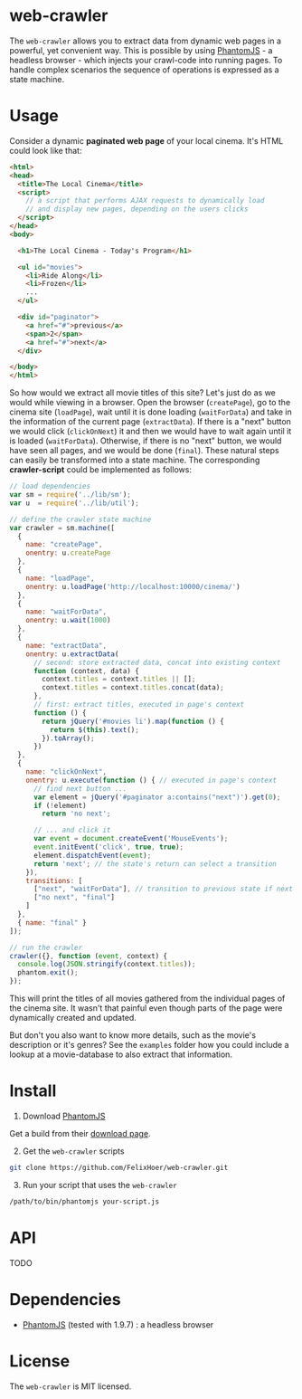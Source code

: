 # web-crawler

The `web-crawler` allows you to extract data from dynamic web pages in a powerful, yet convenient way. This is possible by using [PhantomJS]() - a headless browser - which injects your crawl-code into running pages. To handle complex scenarios the sequence of operations is expressed as a state machine.

# Usage

Consider a dynamic **paginated web page** of your local cinema. It's HTML could look like that:

```html
<html>
<head>
  <title>The Local Cinema</title>
  <script>
    // a script that performs AJAX requests to dynamically load
    // and display new pages, depending on the users clicks
  </script>
</head>
<body>

  <h1>The Local Cinema - Today's Program</h1>

  <ul id="movies">
    <li>Ride Along</li>
    <li>Frozen</li>
    ...
  </ul>

  <div id="paginator">
    <a href="#">previous</a>
    <span>2</span>
    <a href="#">next</a>
  </div>

</body>
</html>
```

So how would we extract all movie titles of this site? Let's just do as we would while viewing in a browser. Open the browser (`createPage`), go to the cinema site (`loadPage`), wait until it is done loading (`waitForData`) and take in the information of the current page (`extractData`). If there is a "next" button we would click (`clickOnNext`) it and then we would have to wait again until it is loaded (`waitForData`). Otherwise, if there is no "next" button, we would have seen all pages, and we would be done (`final`). These natural steps can easily be transformed into a state machine. The corresponding **crawler-script** could be implemented as follows:

```javascript
// load dependencies
var sm = require('../lib/sm');
var u  = require('../lib/util');

// define the crawler state machine
var crawler = sm.machine([
  {
    name: "createPage",
    onentry: u.createPage
  },
  {
    name: "loadPage",
    onentry: u.loadPage('http://localhost:10000/cinema/')
  },
  {
    name: "waitForData",
    onentry: u.wait(1000)
  },
  {
    name: "extractData",
    onentry: u.extractData(
      // second: store extracted data, concat into existing context
      function (context, data) { 
        context.titles = context.titles || [];
        context.titles = context.titles.concat(data);
      }, 
      // first: extract titles, executed in page's context
      function () { 
        return jQuery('#movies li').map(function () {
          return $(this).text();
        }).toArray();
      })
  },
  {
    name: "clickOnNext",
    onentry: u.execute(function () { // executed in page's context
      // find next button ...
      var element = jQuery('#paginator a:contains("next")').get(0);
      if (!element)
        return 'no next';

      // ... and click it
      var event = document.createEvent('MouseEvents');
      event.initEvent('click', true, true);
      element.dispatchEvent(event);
      return 'next'; // the state's return can select a transition
    }),
    transitions: [
      ["next", "waitForData"], // transition to previous state if next button exists
      ["no next", "final"]
    ]
  },
  { name: "final" }
]);

// run the crawler
crawler({}, function (event, context) {
  console.log(JSON.stringify(context.titles));
  phantom.exit();
});
```

This will print the titles of all movies gathered from the individual pages of the cinema site. It wasn't that painful even though parts of the page were dynamically created and updated.

But don't you also want to know more details, such as the movie's description or it's genres? See the `examples` folder how you could include a lookup at a movie-database to also extract that information.

# Install

1. Download [PhantomJS](PhantomJS)

  Get a build from their [download page](http://phantomjs.org/download.html).

2. Get the `web-crawler` scripts

  ```bash
  git clone https://github.com/FelixHoer/web-crawler.git
  ```

3. Run your script that uses the `web-crawler`

  ```bash
  /path/to/bin/phantomjs your-script.js
  ```

# API

TODO

# Dependencies

* [PhantomJS](PhantomJS) (tested with 1.9.7) : a headless browser

# License

The `web-crawler` is MIT licensed.

[PhantomJS]: http://phantomjs.org/
